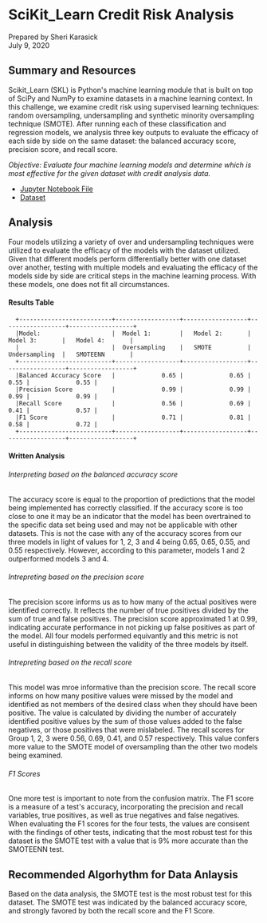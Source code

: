 # SciKit_Learn Credit Risk Analysis
Prepared by Sheri Karasick <br />
July 9, 2020 <br />

## Summary and Resources
Scikit_Learn (SKL) is Python's machine learning module that is built on top of SciPy and NumPy to examine datasets in a machine learning context.  In this challenge, we examine credit risk using supervised learning techniques: random oversampling, undersampling and synthetic minority oversampling technique (SMOTE).  After running each of these classification and regression models, we analysis three key outputs to evaluate the efficacy of each side by side on the same dataset: the balanced accuracy score, precision score, and recall score.  

*Objective: Evaluate four machine learning models and determine which is most effective for the given dataset with credit analysis data.*

* [Jupyter Notebook File](/credit_risk_resampling_karasick.ipynb)
* [Dataset](Resources/LoanStats_2019Q1.csv.zip)

## Analysis
Four models utilizing a variety of over and undersampling techniques were utilized to evaluate the efficacy of the models with the dataset utilized.
Given that different models perform differentially better with one dataset over another, testing with multiple models and evaluating the efficacy of the models side by side are critical steps in the machine learning process.  With these models, one does not fit all circumstances.

#### Results Table

      +--------------------------+------------------+------------------+------------------+------------------+
      |Model:                    |  Model 1:        |   Model 2:       |   Model 3:       |   Model 4:       |
      |                          |  Oversampling    |   SMOTE          |   Undersampling  |   SMOTEENN       | 
      +--------------------------+------------------+------------------+------------------+------------------+
      |Balanced Accuracy Score   |             0.65 |             0.65 |             0.55 |             0.55 |
      |Precision Score           |             0.99 |             0.99 |             0.99 |             0.99 |
      |Recall Score              |             0.56 |             0.69 |             0.41 |             0.57 |
      |F1 Score                  |             0.71 |             0.81 |             0.58 |             0.72 |
      +--------------------------+------------------+------------------+------------------+------------------+

#### Written Analysis

   ###### Interpreting based on the balanced accuracy score
The accuracy score is equal to the proportion of predictions that the model being implemented has correctly classified.  If the accuracy score is too close to one it may be an indicator that the model has been overtrained to the specific data set being used and may not be applicable with other datasets.  This is not the case with any of the accuracy scores from our three models in light of values for 1, 2, 3 and 4 being 0.65, 0.65, 0.55, and 0.55 respectively.  However, according to this parameter, models 1 and 2 outperformed models 3 and 4.

   ###### Intrepreting based on the precision score
The precision score informs us as to how many of the actual positives were identified correctly.  It reflects the number of true positives divided by the sum of true and false positives.  The precision score approximated 1 at 0.99, indicating accurate performance in not picking up false positives as part of the model. All four models performed equivantly and this metric is not useful in distinguishing between the validity of the three models by itself.

   ###### Intrepreting based on the recall score
This model was mroe informative than the precision score.  The recall score informs on how many positive values were missed by the model and identified as not members of the desired class when they should have been positive.  The value is calculated by dividing the number of accurately identified positive values by the sum of those values added to the false negatives, or those positives that were mislabeled. The recall scores for Group 1, 2, 3 were 0.56, 0.69, 0.41, and 0.57 respectively.  This value confers more value to the SMOTE model of oversampling than the other two models being examined.  

   ###### F1 Scores
One more test is important to note from the confusion matrix.  The F1 score is a measure of a test's accuracy, incorporating the precision and recall variables, true positives, as well as true negatives and false negatives.  When evaluating the F1 scores for the four tests, the values are consisent with the findings of other tests, indicating that the most robust test for this dataset is the SMOTE test with a value that is 9% more accurate than the SMOTEENN test. 

## Recommended Algorhythm for Data Anlaysis
Based on the data analysis, the SMOTE test is the most robust test for this dataset.  The SMOTE test was indicated by the balanced accuracy score, and strongly favored by both the recall score and the F1 Score.

